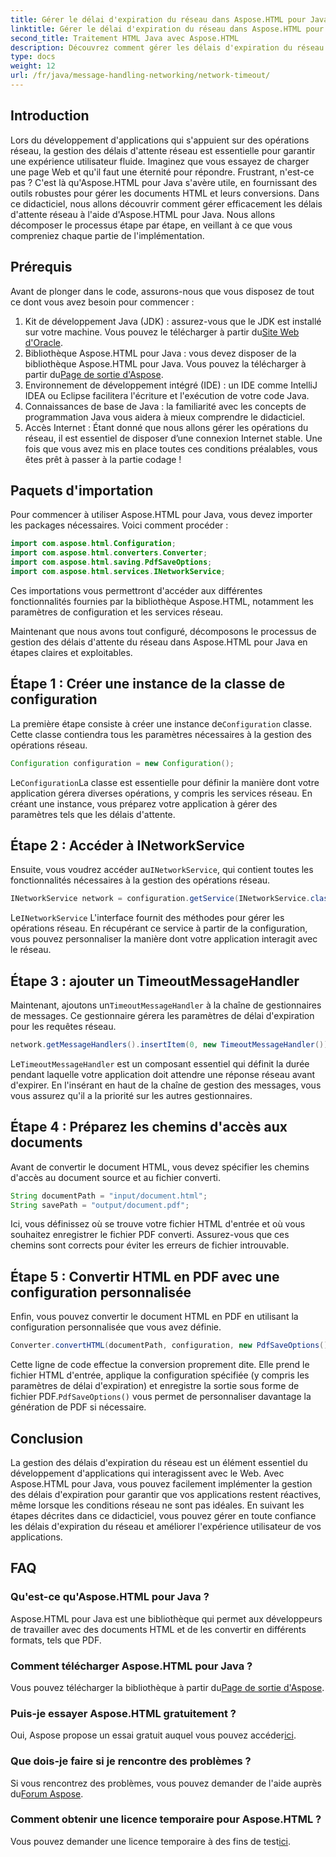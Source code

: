 ```yaml
---
title: Gérer le délai d'expiration du réseau dans Aspose.HTML pour Java
linktitle: Gérer le délai d'expiration du réseau dans Aspose.HTML pour Java
second_title: Traitement HTML Java avec Aspose.HTML
description: Découvrez comment gérer les délais d'expiration du réseau à l'aide d'Aspose.HTML pour Java dans ce guide complet. Assurez une expérience utilisateur fluide grâce à une gestion efficace des délais d'expiration.
type: docs
weight: 12
url: /fr/java/message-handling-networking/network-timeout/
---
```

## Introduction
Lors du développement d'applications qui s'appuient sur des opérations réseau, la gestion des délais d'attente réseau est essentielle pour garantir une expérience utilisateur fluide. Imaginez que vous essayez de charger une page Web et qu'il faut une éternité pour répondre. Frustrant, n'est-ce pas ? C'est là qu'Aspose.HTML pour Java s'avère utile, en fournissant des outils robustes pour gérer les documents HTML et leurs conversions. Dans ce didacticiel, nous allons découvrir comment gérer efficacement les délais d'attente réseau à l'aide d'Aspose.HTML pour Java. Nous allons décomposer le processus étape par étape, en veillant à ce que vous compreniez chaque partie de l'implémentation.
## Prérequis
Avant de plonger dans le code, assurons-nous que vous disposez de tout ce dont vous avez besoin pour commencer :
1.  Kit de développement Java (JDK) : assurez-vous que le JDK est installé sur votre machine. Vous pouvez le télécharger à partir du[Site Web d'Oracle](https://www.oracle.com/java/technologies/javase-jdk11-downloads.html).
2.  Bibliothèque Aspose.HTML pour Java : vous devez disposer de la bibliothèque Aspose.HTML pour Java. Vous pouvez la télécharger à partir du[Page de sortie d'Aspose](https://releases.aspose.com/html/java/).
3. Environnement de développement intégré (IDE) : un IDE comme IntelliJ IDEA ou Eclipse facilitera l'écriture et l'exécution de votre code Java.
4. Connaissances de base de Java : la familiarité avec les concepts de programmation Java vous aidera à mieux comprendre le didacticiel.
5. Accès Internet : Étant donné que nous allons gérer les opérations du réseau, il est essentiel de disposer d’une connexion Internet stable.
Une fois que vous avez mis en place toutes ces conditions préalables, vous êtes prêt à passer à la partie codage !
## Paquets d'importation
Pour commencer à utiliser Aspose.HTML pour Java, vous devez importer les packages nécessaires. Voici comment procéder :
```java
import com.aspose.html.Configuration;
import com.aspose.html.converters.Converter;
import com.aspose.html.saving.PdfSaveOptions;
import com.aspose.html.services.INetworkService;
```
Ces importations vous permettront d'accéder aux différentes fonctionnalités fournies par la bibliothèque Aspose.HTML, notamment les paramètres de configuration et les services réseau.

Maintenant que nous avons tout configuré, décomposons le processus de gestion des délais d'attente du réseau dans Aspose.HTML pour Java en étapes claires et exploitables.
## Étape 1 : Créer une instance de la classe de configuration
 La première étape consiste à créer une instance de`Configuration` classe. Cette classe contiendra tous les paramètres nécessaires à la gestion des opérations réseau.
```java
Configuration configuration = new Configuration();
```
 Le`Configuration`La classe est essentielle pour définir la manière dont votre application gérera diverses opérations, y compris les services réseau. En créant une instance, vous préparez votre application à gérer des paramètres tels que les délais d'attente.
## Étape 2 : Accéder à INetworkService
 Ensuite, vous voudrez accéder au`INetworkService`, qui contient toutes les fonctionnalités nécessaires à la gestion des opérations réseau.
```java
INetworkService network = configuration.getService(INetworkService.class);
```
 Le`INetworkService` L'interface fournit des méthodes pour gérer les opérations réseau. En récupérant ce service à partir de la configuration, vous pouvez personnaliser la manière dont votre application interagit avec le réseau.
## Étape 3 : ajouter un TimeoutMessageHandler
 Maintenant, ajoutons un`TimeoutMessageHandler` à la chaîne de gestionnaires de messages. Ce gestionnaire gérera les paramètres de délai d'expiration pour les requêtes réseau.
```java
network.getMessageHandlers().insertItem(0, new TimeoutMessageHandler());
```
 Le`TimeoutMessageHandler` est un composant essentiel qui définit la durée pendant laquelle votre application doit attendre une réponse réseau avant d'expirer. En l'insérant en haut de la chaîne de gestion des messages, vous vous assurez qu'il a la priorité sur les autres gestionnaires.
## Étape 4 : Préparez les chemins d'accès aux documents
Avant de convertir le document HTML, vous devez spécifier les chemins d'accès au document source et au fichier converti.
```java
String documentPath = "input/document.html";
String savePath = "output/document.pdf";
```
Ici, vous définissez où se trouve votre fichier HTML d'entrée et où vous souhaitez enregistrer le fichier PDF converti. Assurez-vous que ces chemins sont corrects pour éviter les erreurs de fichier introuvable.
## Étape 5 : Convertir HTML en PDF avec une configuration personnalisée
Enfin, vous pouvez convertir le document HTML en PDF en utilisant la configuration personnalisée que vous avez définie.
```java
Converter.convertHTML(documentPath, configuration, new PdfSaveOptions(), savePath);
```
 Cette ligne de code effectue la conversion proprement dite. Elle prend le fichier HTML d'entrée, applique la configuration spécifiée (y compris les paramètres de délai d'expiration) et enregistre la sortie sous forme de fichier PDF.`PdfSaveOptions()` vous permet de personnaliser davantage la génération de PDF si nécessaire.
## Conclusion
La gestion des délais d'expiration du réseau est un élément essentiel du développement d'applications qui interagissent avec le Web. Avec Aspose.HTML pour Java, vous pouvez facilement implémenter la gestion des délais d'expiration pour garantir que vos applications restent réactives, même lorsque les conditions réseau ne sont pas idéales. En suivant les étapes décrites dans ce didacticiel, vous pouvez gérer en toute confiance les délais d'expiration du réseau et améliorer l'expérience utilisateur de vos applications.
## FAQ
### Qu'est-ce qu'Aspose.HTML pour Java ?
Aspose.HTML pour Java est une bibliothèque qui permet aux développeurs de travailler avec des documents HTML et de les convertir en différents formats, tels que PDF.
### Comment télécharger Aspose.HTML pour Java ?
 Vous pouvez télécharger la bibliothèque à partir du[Page de sortie d'Aspose](https://releases.aspose.com/html/java/).
### Puis-je essayer Aspose.HTML gratuitement ?
 Oui, Aspose propose un essai gratuit auquel vous pouvez accéder[ici](https://releases.aspose.com/).
### Que dois-je faire si je rencontre des problèmes ?
 Si vous rencontrez des problèmes, vous pouvez demander de l'aide auprès du[Forum Aspose](https://forum.aspose.com/c/html/29).
### Comment obtenir une licence temporaire pour Aspose.HTML ?
 Vous pouvez demander une licence temporaire à des fins de test[ici](https://purchase.aspose.com/temporary-license/).